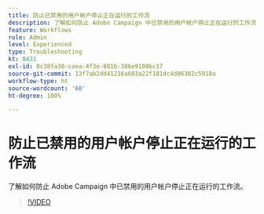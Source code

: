 ```yaml
---
title: 防止已禁用的用户帐户停止正在运行的工作流
description: 了解如何防止 Adobe Campaign 中已禁用的用户帐户停止正在运行的工作流。
feature: Workflows
role: Admin
level: Experienced
type: Troubleshooting
kt: 8431
exl-id: 8c38fa38-caea-4f3e-881b-386e9100bc17
source-git-commit: 13f7ab2dd41216a603a22f181dc4d06302c5918a
workflow-type: ht
source-wordcount: '60'
ht-degree: 100%

---
```


# 防止已禁用的用户帐户停止正在运行的工作流

了解如何防止 Adobe Campaign 中已禁用的用户帐户停止正在运行的工作流。


>[!VIDEO](https://video.tv.adobe.com/v/335988?quality=12&learn=on)

